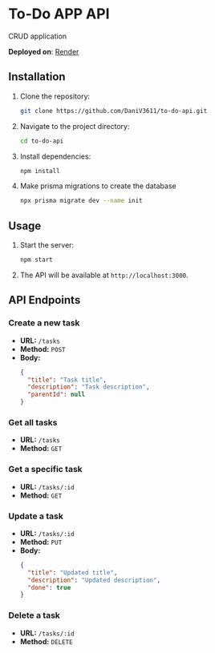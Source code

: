 # **To-Do** APP API

CRUD application

**Deployed on**: [Render](https://to-do-api-wcz8.onrender.com)

## Installation

1. Clone the repository:
   ```sh
   git clone https://github.com/DaniV3611/to-do-api.git
   ```
2. Navigate to the project directory:
   ```sh
   cd to-do-api
   ```
3. Install dependencies:

   ```sh
   npm install
   ```

4. Make prisma migrations to create the database
   ```sh
   npx prisma migrate dev --name init
   ```

## Usage

1. Start the server:
   ```sh
   npm start
   ```
2. The API will be available at `http://localhost:3000`.

## API Endpoints

### Create a new task

- **URL:** `/tasks`
- **Method:** `POST`
- **Body:**
  ```json
  {
    "title": "Task title",
    "description": "Task description",
    "parentId": null
  }
  ```

### Get all tasks

- **URL:** `/tasks`
- **Method:** `GET`

### Get a specific task

- **URL:** `/tasks/:id`
- **Method:** `GET`

### Update a task

- **URL:** `/tasks/:id`
- **Method:** `PUT`
- **Body:**
  ```json
  {
    "title": "Updated title",
    "description": "Updated description",
    "done": true
  }
  ```

### Delete a task

- **URL:** `/tasks/:id`
- **Method:** `DELETE`

